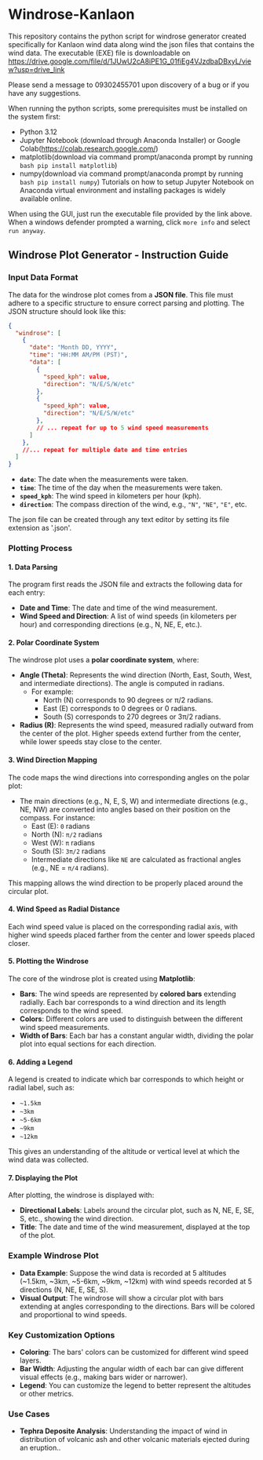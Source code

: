 # Windrose-Kanlaon

This repository contains the python script for windrose generator created specifically for Kanlaon wind data along wind the json files that contains the wind data.
The executable (EXE) file is downloadable on https://drive.google.com/file/d/1JUwU2cA8iPE1G_01fiEg4VJzdbaDBxyL/view?usp=drive_link

Please send a message to 09302455701 upon discovery of a bug or if you have any suggestions.

When running the python scripts, some prerequisites must be installed on the system first:
 - Python 3.12
 - Jupyter Notebook (download through Anaconda Installer) or Google Colab(https://colab.research.google.com/)
 - matplotlib(download via command prompt/anaconda prompt by running ```bash pip install matplotlib```)
 - numpy(download via command prompt/anaconda prompt by running ```bash pip install numpy```)
Tutorials on how to setup Jupyter Notebook on Anaconda virtual environment and installing packages is widely available online.

When using the GUI, just run the executable file provided by the link above. When a windows defender prompted a warning, click `more info` and select `run anyway`.

## **Windrose Plot Generator - Instruction Guide**

### **Input Data Format**
The data for the windrose plot comes from a **JSON file**. This file must adhere to a specific structure to ensure correct parsing and plotting. The JSON structure should look like this:

```json
{
  "windrose": [
    {
      "date": "Month DD, YYYY",
      "time": "HH:MM AM/PM (PST)",
      "data": [
        {
          "speed_kph": value,
          "direction": "N/E/S/W/etc"
        },
        {
          "speed_kph": value,
          "direction": "N/E/S/W/etc"
        },
        // ... repeat for up to 5 wind speed measurements
      ]
    },
    //... repeat for multiple date and time entries
  ]
}
```
- **`date`**: The date when the measurements were taken.
- **`time`**: The time of the day when the measurements were taken.
- **`speed_kph`**: The wind speed in kilometers per hour (kph).
- **`direction`**: The compass direction of the wind, e.g., `"N"`, `"NE"`, `"E"`, etc.

The json file can be created through any text editor by setting its file extension as '.json'.

### **Plotting Process**

#### **1. Data Parsing**
The program first reads the JSON file and extracts the following data for each entry:
- **Date and Time**: The date and time of the wind measurement.
- **Wind Speed and Direction**: A list of wind speeds (in kilometers per hour) and corresponding directions (e.g., N, NE, E, etc.).

#### **2. Polar Coordinate System**
The windrose plot uses a **polar coordinate system**, where:
- **Angle (Theta)**: Represents the wind direction (North, East, South, West, and intermediate directions). The angle is computed in radians. 
  - For example: 
    - North (N) corresponds to 90 degrees or π/2 radians.
    - East (E) corresponds to 0 degrees or 0 radians.
    - South (S) corresponds to 270 degrees or 3π/2 radians.
- **Radius (R)**: Represents the wind speed, measured radially outward from the center of the plot. Higher speeds extend further from the center, while lower speeds stay close to the center.

#### **3. Wind Direction Mapping**
The code maps the wind directions into corresponding angles on the polar plot:
- The main directions (e.g., N, E, S, W) and intermediate directions (e.g., NE, NW) are converted into angles based on their position on the compass. For instance:
  - East (E): `0` radians
  - North (N): `π/2` radians
  - West (W): `π` radians
  - South (S): `3π/2` radians
  - Intermediate directions like `NE` are calculated as fractional angles (e.g., NE = `π/4` radians).

This mapping allows the wind direction to be properly placed around the circular plot.

#### **4. Wind Speed as Radial Distance**
Each wind speed value is placed on the corresponding radial axis, with higher wind speeds placed farther from the center and lower speeds placed closer.

#### **5. Plotting the Windrose**
The core of the windrose plot is created using **Matplotlib**:
- **Bars**: The wind speeds are represented by **colored bars** extending radially. Each bar corresponds to a wind direction and its length corresponds to the wind speed.
- **Colors**: Different colors are used to distinguish between the different wind speed measurements.
- **Width of Bars**: Each bar has a constant angular width, dividing the polar plot into equal sections for each direction.

#### **6. Adding a Legend**
A legend is created to indicate which bar corresponds to which height or radial label, such as:
- `~1.5km`
- `~3km`
- `~5-6km`
- `~9km`
- `~12km`

This gives an understanding of the altitude or vertical level at which the wind data was collected.

#### **7. Displaying the Plot**
After plotting, the windrose is displayed with:
- **Directional Labels**: Labels around the circular plot, such as N, NE, E, SE, S, etc., showing the wind direction.
- **Title**: The date and time of the wind measurement, displayed at the top of the plot.

### **Example Windrose Plot**
- **Data Example**: Suppose the wind data is recorded at 5 altitudes (~1.5km, ~3km, ~5-6km, ~9km, ~12km) with wind speeds recorded at 5 directions (N, NE, E, SE, S).
- **Visual Output**: The windrose will show a circular plot with bars extending at angles corresponding to the directions. Bars will be colored and proportional to wind speeds.


### **Key Customization Options**
- **Coloring**: The bars' colors can be customized for different wind speed layers.
- **Bar Width**: Adjusting the angular width of each bar can give different visual effects (e.g., making bars wider or narrower).
- **Legend**: You can customize the legend to better represent the altitudes or other metrics.

### **Use Cases**
- **Tephra Deposite Analysis**: Understanding the impact of wind in distribution of volcanic ash and other volcanic materials ejected during an eruption..
